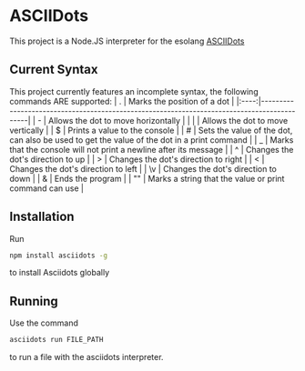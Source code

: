 # ASCIIDots
This project is a Node.JS interpreter for the esolang [ASCIIDots](https://esolangs.org/wiki/AsciiDots)

## Current Syntax
This project currently features an incomplete syntax, the following commands ARE supported:
|  \.  | Marks the position of a dot                                                                |
|:----:|--------------------------------------------------------------------------------------------|
|  \-  | Allows the dot to move horizontally                                                        |
|  \|  | Allows the dot to move vertically                                                          |
|  \$  | Prints a value to the console                                                              |
|  \#  | Sets the value of the dot, can also be used to get the value of the dot in a print command |
|  \_  | Marks that the console will not print a newline after its message                          |
|  \^  | Changes the dot's direction to up                                                          |
|  \>  | Changes the dot's direction to right                                                       |
|  \<  | Changes the dot's direction to left                                                        |
|  \v  | Changes the dot's direction to down                                                        |
|  \&  | Ends the program                                                                           |
| \"\" | Marks a string that the value or print command can use                                     |

## Installation
Run
```sh
npm install asciidots -g
```
to install Asciidots globally

## Running
Use the command
```sh
asciidots run FILE_PATH
```
to run a file with the asciidots interpreter.